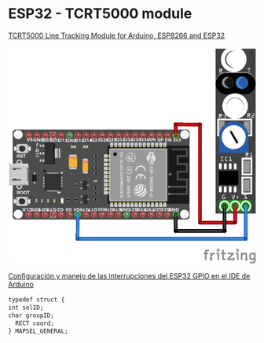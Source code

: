 # ESP32 - TCRT5000 module

[TCRT5000 Line Tracking Module for Arduino, ESP8266 and ESP32](https://diyi0t.com/tcrt5000-line-tracking-module-arduino-esp8266-esp32/)

![Untitled](ESP32%20-%20TCRT5000%20module%20da778a292f364e30940a06a54f6ccd36/Untitled.png)

[Configuración y manejo de las interrupciones del ESP32 GPIO en el IDE de Arduino](https://descubrearduino.com/interrupciones-esp32-gpio/)

```
typedef struct {
int selID;
char groupID;
  RECT coord;
} MAPSEL_GENERAL;
```